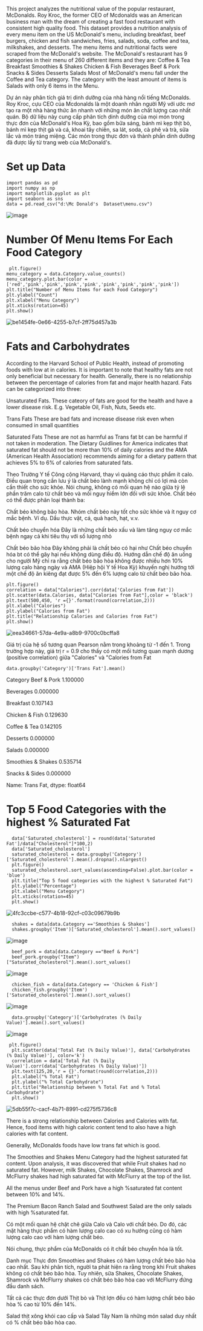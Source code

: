 This project analyzes the nutritional value of the popular restaurant, McDonalds. Roy Kroc, the former CEO of Mcdonalds was an American business man with the dream of creating a fast food restaurant with consistent high quality food. This dataset provides a nutrition analysis of every menu item on the US McDonald's menu, including breakfast, beef burgers, chicken and fish sandwiches, fries, salads, soda, coffee and tea, milkshakes, and desserts. The menu items and nutritional facts were scraped from the McDonald's website.
The McDonald's restaurant has 9 categories in their menu of 260 different items and they are:
Coffee & Tea Breakfast Smoothies & Shakes Chicken & Fish Beverages Beef & Pork Snacks & Sides Desserts Salads Most of McDonald's menu fall under the Coffee and Tea category. The category with the least amount of items is Salads with only 6 items in the Menu.

Dự án này phân tích giá trị dinh dưỡng của nhà hàng nổi tiếng McDonalds. Roy Kroc, cựu CEO của Mcdonalds là một doanh nhân người Mỹ với ước mơ tạo ra một nhà hàng thức ăn nhanh với những món ăn chất lượng cao nhất quán. Bộ dữ liệu này cung cấp phân tích dinh dưỡng của mọi món trong thực đơn của McDonald's Hoa Kỳ, bao gồm bữa sáng, bánh mì kẹp thịt bò, bánh mì kẹp thịt gà và cá, khoai tây chiên, sa lát, soda, cà phê và trà, sữa lắc và món tráng miệng. Các món trong thực đơn và thành phần dinh dưỡng đã được lấy từ trang web của McDonald's.
# Set up Data
    import pandas as pd
    import numpy as np
    import matplotlib.pyplot as plt
    import seaborn as sns
    data = pd.read_csv("d:\Mc Donald's  Dataset\menu.csv")
![image](https://github.com/IamQuangg/Nutritionalfacts/assets/128073066/2af8b22f-1f22-4082-b3ab-cda76245f618)
# Number Of Menu Items For Each Food Category
     plt.figure()
    menu_category = data.Category.value_counts()
    menu_category.plot.bar(color = ['red','pink','pink','pink','pink','pink','pink','pink','pink'])
    plt.title("Number of Menu Items for each Food Category")
    plt.ylabel("Count")
    plt.xlabel("Menu Category")
    plt.xticks(rotation=45)
    plt.show()
![be1454fe-0e66-4255-b7cf-2ff75d457a3b](https://github.com/IamQuangg/Nutritionalfacts/assets/128073066/cb515f2f-d8bd-4b7f-9c37-04d78bc51fa6)
# Fats and Carbohydrates
According to the Harvard School of Public Health, instead of promoting foods with low at in calories. It is important to note that healthy fats are not only beneficial but necessary for health. Generally, there is no relationship between the percentage of calories from fat and major health hazard. Fats can be categorized into three:

Unsaturated Fats. These cateory of fats are good for the health and have a lower disease risk. E.g. Vegetable Oil, Fish, Nuts, Seeds etc.

Trans Fats These are bad fats and increase disease risk even when consumed in small quantities

Saturated Fats These are not as harmful as Trans fat bt can be harmful if not taken in moderation. The Dietary Guidlines for America indicates that saturated fat should not be more than 10% of daily calories and the AMA (American Health Association) recommends aiming for a dietary pattern that achieves 5% to 6% of calories from saturated fats.

Theo Trường Y tế Công cộng Harvard, thay vì quảng cáo thực phẩm ít calo. Điều quan trọng cần lưu ý là chất béo lành mạnh không chỉ có lợi mà còn cần thiết cho sức khỏe. Nói chung, không có mối quan hệ nào giữa tỷ lệ phần trăm calo từ chất béo và mối nguy hiểm lớn đối với sức khỏe. Chất béo có thể được phân loại thành ba:

Chất béo không bão hòa. Nhóm chất béo này tốt cho sức khỏe và ít nguy cơ mắc bệnh. Ví dụ. Dầu thực vật, cá, quả hạch, hạt, v.v.

Chất béo chuyển hóa Đây là những chất béo xấu và làm tăng nguy cơ mắc bệnh ngay cả khi tiêu thụ với số lượng nhỏ

Chất béo bão hòa Đây không phải là chất béo có hại như Chất béo chuyển hóa bt có thể gây hại nếu không dùng điều độ. Hướng dẫn chế độ ăn uống cho người Mỹ chỉ ra rằng chất béo bão hòa không được nhiều hơn 10% lượng calo hàng ngày và AMA (Hiệp hội Y tế Hoa Kỳ) khuyến nghị hướng tới một chế độ ăn kiêng đạt được 5% đến 6% lượng calo từ chất béo bão hòa.

    plt.figure()
    correlation = data["Calories"].corr(data['Calories from Fat'])
    plt.scatter(data.Calories, data["Calories from Fat"],color = 'black')
    plt.text(500,450, 'r ={}'.format(round(correlation,2)))
    plt.xlabel("Calories")
    plt.ylabel("Calories from Fat")
    plt.title("Relationship Calories and Calories from Fat")
    plt.show()
 ![eea34661-57da-4e9a-a8b9-9700c0bcffa8](https://github.com/IamQuangg/Nutritionalfacts/assets/128073066/92509dd0-6603-4a0c-a06c-2c183b703ba0)

Giá trị của hệ số tương quan Pearson nằm trong khoảng từ -1 đến 1. Trong trường hợp này, giá trị r = 0.9 cho thấy có một mối tương quan mạnh dương (positive correlation) giữa "Calories" và "Calories from Fat

    data.groupby('Category')['Trans Fat'].mean() 
 Category
Beef & Pork           1.100000

Beverages             0.000000

Breakfast             0.107143

Chicken & Fish        0.129630

Coffee & Tea          0.142105

Desserts              0.000000

Salads                0.000000

Smoothies & Shakes    0.535714

Snacks & Sides        0.000000

Name: Trans Fat, dtype: float64

# Top 5 Food Categories with the highest % Saturated Fat
      data['Saturated_cholesterol'] = round(data['Saturated Fat']/data["Cholesterol"]*100,2)
      data['Saturated_cholesterol']
      saturated_cholesterol = data.groupby('Category')['Saturated_cholesterol'].mean().dropna().nlargest()
      plt.figure()
      saturated_cholesterol.sort_values(ascending=False).plot.bar(color = 'blue')
      plt.title("Top 5 food categories with the highest % Saturated Fat")
      plt.ylabel("Percentage")
      plt.xlabel("Menu Category")
      plt.xticks(rotation=45)
      plt.show()
![4fc3ccbe-c577-4b18-92cf-c03c09679b9b](https://github.com/IamQuangg/Nutritionalfacts/assets/128073066/058b7ee3-118e-471a-9d2f-5226d12a335c)

      shakes = data[data.Category =='Smoothies & Shakes']
      shakes.groupby('Item')['Saturated_cholesterol'].mean().sort_values()
![image](https://github.com/IamQuangg/Nutritionalfacts/assets/128073066/25161232-9b58-49e7-b590-2ddfb2499581)

      beef_pork = data[data.Category =="Beef & Pork"]
      beef_pork.groupby("Item")["Saturated_cholesterol"].mean().sort_values()
 ![image](https://github.com/IamQuangg/Nutritionalfacts/assets/128073066/0760c361-aefd-4691-8079-13b3758f636e)

      chicken_fish = data[data.Category == 'Chicken & Fish']
      chicken_fish.groupby('Item')['Saturated_cholesterol'].mean().sort_values()
 ![image](https://github.com/IamQuangg/Nutritionalfacts/assets/128073066/6ff67823-ab21-4e21-af22-c93a194f9fe3)

      data.groupby('Category')['Carbohydrates (% Daily Value)'].mean().sort_values()
 ![image](https://github.com/IamQuangg/Nutritionalfacts/assets/128073066/062d125e-2531-4521-bb17-20e40bd1535d)
     
     plt.figure()
      plt.scatter(data['Total Fat (% Daily Value)'], data['Carbohydrates (% Daily Value)'], color='k')
      correlation = data['Total Fat (% Daily Value)'].corr(data['Carbohydrates (% Daily Value)'])
      plt.text(125,20,'r = {}'.format(round(correlation,2)))
      plt.xlabel("% Total Fat")
      plt.ylabel("% Total Carbohydrate")
      plt.title("Relationship between % Total Fat and % Total Carbohydrate")
      plt.show()
![5db55f7c-cacf-4b71-8991-cd275f5736c8](https://github.com/IamQuangg/Nutritionalfacts/assets/128073066/2acba6f8-6262-4902-b00d-98f1f72b1180) 

There is a strong relationship between Calories and Calories with fat. Hence, food items with high caloric content tend to also have a high calories with fat content.

Generally, McDonalds foods have low trans fat which is good.

The Smoothies and Shakes Menu Category had the highest saturated fat content. Upon analysis, it was discovered that while Fruit shakes had no saturated fat. However, milk Shakes, Chocolate Shakes, Shamrock and McFlurry shakes had high saturated fat with McFlurry at the top of the list.

All the menus under Beef and Pork have a high %saturated fat content between 10% and 14%.

The Premium Bacon Ranch Salad and Southwest Salad are the only salads with high %saturated fat.


Có một mối quan hệ chặt chẽ giữa Calo và Calo với chất béo. Do đó, các mặt hàng thực phẩm có hàm lượng calo cao có xu hướng cũng có hàm lượng calo cao với hàm lượng chất béo.

Nói chung, thực phẩm của McDonalds có ít chất béo chuyển hóa là tốt.

Danh mục Thực đơn Smoothies and Shakes có hàm lượng chất béo bão hòa cao nhất. Sau khi phân tích, người ta phát hiện ra rằng trong khi Fruit shakes không có chất béo bão hòa. Tuy nhiên, sữa Shakes, Chocolate Shakes, Shamrock và McFlurry shakes có chất béo bão hòa cao với McFlurry đứng đầu danh sách.

Tất cả các thực đơn dưới Thịt bò và Thịt lợn đều có hàm lượng chất béo bão hòa % cao từ 10% đến 14%.

Salad thịt xông khói cao cấp và Salad Tây Nam là những món salad duy nhất có % chất béo bão hòa cao.
